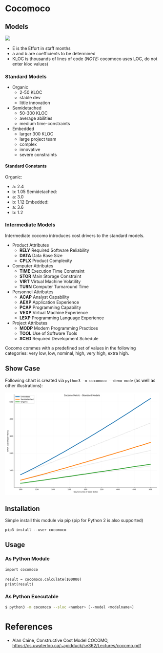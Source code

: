 # Cocomoco

## Models

<img src="https://render.githubusercontent.com/render/math?math=E = a ( KLOC )^{b}">

- E is the Effort in staff months
- a and b are coefficients to be determined
- KLOC is thousands of lines of code (*NOTE:* cocomoco uses LOC, do not enter kloc values)

### Standard Models

- Organic
  - 2-50 KLOC
  - stable dev
  - little innovation
- Semidetached
  - 50-300 KLOC
  - average abilities
  - medium time-constraints
- Embedded
  - larger 300 KLOC
  - large project team
  - complex
  - innovative
  - severe constraints

#### Standard Constants

Organic:
- a: 2.4
- b: 1.05
Semidetached:
- a: 3.0
- b: 1.12
Embedded:
- a: 3.6
- b: 1.2

### Intermediate Models

Intermediate cocomo introduces cost drivers to the standard models.

- Product Attributes
  - **RELY** Required Software Reliability
  - **DATA** Data Base Size
  - **CPLX** Product Complexity
- Computer Attributes
  - **TIME** Execution Time Constraint
  - **STOR** Main Storage Constraint
  - **VIRT** Virtual Machine Volatility
  - **TURN** Computer Turnaround Time
- Personnel Attributes
  - **ACAP** Analyst Capability
  - **AEXP** Application Experience
  - **PCAP** Programming Capability
  - **VEXP** Virtual Machine Experience
  - **LEXP** Programming Language Experience
- Project Attributes
  - **MODP** Modern Programming Practices
  - **TOOL** Use of Software Tools
  - **SCED** Required Development Schedule

Cocomo commes with a predefined set of values in the following categories: very
low, low, nominal, high, very high, extra high. 

## Show Case

Following chart is created via `python3 -m cocomoco --demo-mode` (as well as other illustrations):

![image](doc/cocomo-standard-models.png)


## Installation

Simple install this module via pip (pip for Python 2 is also supported)

```
pip3 install --user cocomoco
```

## Usage

### As Python Module

```
import cocomoco

result = cocomoco.calculate(100000)
print(result)
```

### As Python Executable

```sh
$ python3 -m cocomoco --sloc <number> [--model <modelname>]
```

# References

- Alan Caine, Constructive Cost Model COCOMO, https://cs.uwaterloo.ca/~apidduck/se362/Lectures/cocomo.pdf
